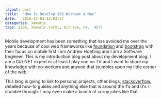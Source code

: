 ```yaml
---
layout: post
title:  "How To Develop iOS Without a Mac"
date:   2016-12-01 12:03:37
categories: Xamarin
tags: [iOS, Xamarin.Forms, bitrise, C#, .NET]
---
```

Mobile development has been something that has avoided me over the years because of cool web frameworks like [foundation](http://www.foundation.com/) and [bootstrap](http://www.bootstrap.com/) with their focus on mobile first
I am Andrew Hoefling and I am a Software Engineer. This is my introduction blog post about my development blog. I am a C#/.NET expert or at least I play one on TV and I want to share my knowledge with co-workers and anyone that stumbles upon my little corner of the web. 

This blog is going to link to personal projects, other blogs, [stackoverflow](http://www.stackoverflow.com/), detailed how-to guides and anything else that is around the 1's and 0's I stumble through. I may even make a bunch of corny jokes like that.
